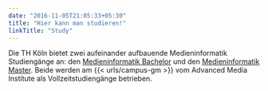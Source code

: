 ```yaml
---
date: "2016-11-05T21:05:33+05:30"
title: "Hier kann man studieren!"
linkTitle: "Study"
---
```


Die TH Köln bietet zwei aufeinander aufbauende Medieninformatik Studiengänge an: den [Medieninformatik Bachelor](/study/bachelor) und den [Medieninformatik Master](/study/master). Beide werden am {{< urls/campus-gm >}} vom Advanced Media Institute als Vollzeitstudiengänge betrieben.


